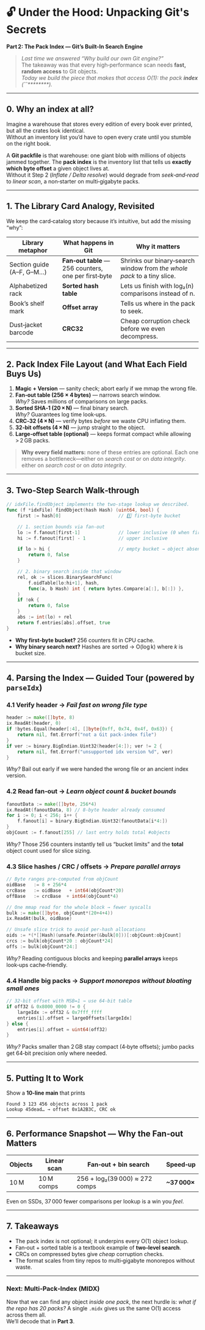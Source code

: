 # 🔓 Under the Hood: Unpacking Git's Secrets

**Part 2: The Pack Index — Git’s Built‑In Search Engine**

> *Last time we answered “Why build our own Git engine?”*\
> The takeaway was that every high‑performance scan needs **fast, random access** to Git objects.\
> *Today we build the piece that makes that access O(1): the pack ****index**** (**``**\*\*\*\*\*\*\*\*).*

---

## 0. Why an index at all?

Imagine a warehouse that stores every edition of every book ever printed, but all the crates look identical.\
Without an inventory list you’d have to open every crate until you stumble on the right book.

A **Git packfile** is that warehouse: one giant blob with millions of objects jammed together. The **pack index** is the inventory list that tells us **exactly which byte offset** a given object lives at.\
Without it Step 2 (*Inflate / Delta resolve*) would degrade from *seek‑and‑read* to *linear scan*, a non‑starter on multi‑gigabyte packs.

---

## 1. The Library Card Analogy, Revisited

We keep the card‑catalog story because it’s intuitive, but add the missing “why”:

| Library metaphor          | What happens in Git                                  | Why it matters                                                          |
| ------------------------- | ---------------------------------------------------- | ----------------------------------------------------------------------- |
| Section guide (A–F, G–M…) | **Fan‑out table** — 256 counters, one per first‑byte | Shrinks our binary‑search window from *the whole pack* to a tiny slice. |
| Alphabetized rack         | **Sorted hash table**                                | Lets us finish with log₂(n) comparisons instead of n.                   |
| Book’s shelf mark         | **Offset array**                                     | Tells us where in the pack to seek.                                     |
| Dust‑jacket barcode       | **CRC32**                                            | Cheap corruption check before we even decompress.                       |

---

## 2. Pack Index File Layout (and What Each Field Buys Us)

1. **Magic + Version** — sanity check; abort early if we mmap the wrong file.
2. **Fan‑out table (256 × 4 bytes)** — narrows search window.\
   *Why?* Saves millions of comparisons on large packs.
3. **Sorted SHA‑1 (20 × N)** — final binary search.\
   *Why?* Guarantees log time look‑ups.
4. **CRC‑32 (4 × N)** — verify bytes *before* we waste CPU inflating them.
5. **32‑bit offsets (4 × N)** — jump straight to the object.
6. **Large‑offset table (optional)** — keeps format compact while allowing > 2 GB packs.

> **Why every field matters:** none of these entries are optional. Each one removes a bottleneck—either on *search cost* or on *data integrity*.  either on *search cost* or on *data integrity*.

---

## 3. Two‑Step Search Walk‑through



```go
// idxFile.findObject implements the two‑stage lookup we described.
func (f *idxFile) findObject(hash Hash) (uint64, bool) {
    first := hash[0]                     // 1️⃣ first‑byte bucket

    // 1. section bounds via fan‑out
    lo := f.fanout[first-1]              // lower inclusive (0 when first==0)
    hi := f.fanout[first] - 1            // upper inclusive

    if lo > hi {                         // empty bucket → object absent
        return 0, false
    }

    // 2. binary search inside that window
    rel, ok := slices.BinarySearchFunc(
        f.oidTable[lo:hi+1], hash,
        func(a, b Hash) int { return bytes.Compare(a[:], b[:]) },
    )
    if !ok {
        return 0, false
    }
    abs := int(lo) + rel
    return f.entries[abs].offset, true
}
```

- **Why first‑byte bucket?** 256 counters fit in CPU cache.
- **Why binary search next?** Hashes are sorted -> O(log k) where *k* is bucket size.

---

## 4. Parsing the Index — Guided Tour (powered by `parseIdx`)



### 4.1 Verify header → *Fail fast on wrong file type*

```go
header := make([]byte, 8)
ix.ReadAt(header, 0)
if !bytes.Equal(header[:4], []byte{0xff, 0x74, 0x4f, 0x63}) {
    return nil, fmt.Errorf("not a Git pack‑index file")
}
if ver := binary.BigEndian.Uint32(header[4:]); ver != 2 {
    return nil, fmt.Errorf("unsupported idx version %d", ver)
}
```

*Why?* Bail out early if we were handed the wrong file or an ancient index version.

### 4.2 Read fan‑out → *Learn object count & bucket bounds*

```go
fanoutData := make([]byte, 256*4)
ix.ReadAt(fanoutData, 8) // 8‑byte header already consumed
for i := 0; i < 256; i++ {
    f.fanout[i] = binary.BigEndian.Uint32(fanoutData[i*4:])
}
objCount := f.fanout[255] // last entry holds total #objects
```

*Why?* Those 256 counters instantly tell us “bucket limits” and the **total** object count used for slice sizing.

### 4.3 Slice hashes / CRC / offsets → *Prepare parallel arrays*

```go
// Byte ranges pre‑computed from objCount
oidBase   := 8 + 256*4
crcBase   := oidBase   + int64(objCount*20)
offBase   := crcBase  + int64(objCount*4)

// One mmap read for the whole block → fewer syscalls
bulk := make([]byte, objCount*(20+4+4))
ix.ReadAt(bulk, oidBase)

// Unsafe slice trick to avoid per‑hash allocations
oids := *(*[]Hash)(unsafe.Pointer(&bulk[0]))[:objCount:objCount]
crcs := bulk[objCount*20 : objCount*24]
offs := bulk[objCount*24:]
```

*Why?* Reading contiguous blocks and keeping **parallel arrays** keeps look‑ups cache‑friendly.

### 4.4 Handle big packs → *Support monorepos without bloating small ones*

```go
// 32‑bit offset with MSB=1 → use 64‑bit table
if off32 & 0x8000_0000 != 0 {
    largeIdx := off32 & 0x7fff_ffff
    entries[i].offset = largeOffsets[largeIdx]
} else {
    entries[i].offset = uint64(off32)
}
```

*Why?* Packs smaller than 2 GB stay compact (4‑byte offsets); jumbo packs get 64‑bit precision only where needed.

---

## 5. Putting It to Work

Show a **10‑line main** that prints

```
Found 3 123 456 objects across 1 pack
Lookup 45dead… → offset 0x1A2B3C, CRC ok
```



---

## 6. Performance Snapshot — Why the Fan‑out Matters

| Objects | Linear scan | Fan‑out + bin search           | Speed‑up      |
| ------- | ----------- | ------------------------------ | ------------- |
| 10 M    | 10 M comps  | 256 + log₂(39 000) ≈ 272 comps | **\~37 000×** |

Even on SSDs, 37 000 fewer comparisons per lookup is a win you *feel*.

---

## 7. Takeaways

- The pack index is not optional; it underpins every O(1) object lookup.
- Fan‑out + sorted table is a textbook example of **two‑level search**.
- CRCs on compressed bytes give *cheap* corruption checks.
- The format scales from tiny repos to multi‑gigabyte monorepos without waste.

---

### Next: Multi‑Pack‑Index (MIDX)

Now that we can find any object *inside one pack*, the next hurdle is: *what if the repo has 20 packs?* A single `.midx` gives us the same O(1) access across them all.\
We’ll decode that in **Part 3**.

